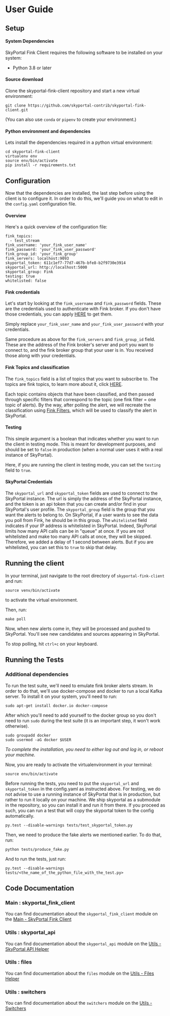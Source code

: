 # User Guide

## Setup

#### System Dependencies

SkyPortal Fink Client requires the following software to be installed on your system:

- Python 3.8 or later

#### Source download

Clone the skyportal-fink-client repository and start a new virtual environment:

```
git clone https://github.com/skyportal-contrib/skyportal-fink-client.git
```

(You can also use `conda` or `pipenv` to create your environment.)

#### Python environment and dependencies

Lets install the dependencies required in a python virtual environment:

```
cd skyportal-fink-client
virtualenv env
source env/bin/activate
pip install -r requirements.txt
```


## Configuration

Now that the dependencies are installed, the last step before using the client is to configure it. In order to do this, we'll guide you on what to edit in the `config.yaml` configuration file.

#### Overview

Here's a quick overview of the configuration file:

```
fink_topics:
  - test_stream
fink_username: 'your_fink_user_name'
fink_password: 'your_fink_user_password'
fink_group_id: 'your_fink_group'
fink_servers: localhost:9093
skyportal_token: 611c1ef7-77d7-467b-bfe8-b2f9730e3914
skyportal_url: http://localhost:5000
skyportal_group: Fink
testing: true
whitelisted: false
```

#### Fink credentials

Let's start by looking at the `fink_username` and `fink_password` fields. These are the credentials used to authenticate with Fink broker. If you don't have those credentials, you can apply [HERE](https://forms.gle/2td4jysT4e9pkf889) to get them.

Simply replace `your_fink_user_name` and `your_fink_user_password` with your credentials.

Same procedure as above for the `fink_servers` and `fink_group_id` field. These are the address of the Fink broker's server and port you want to connect to, and the fink broker group that your user is in. You received those along with your credentials.

#### Fink Topics and classification

The `fink_topics` field is a list of topics that you want to subscribe to. The topics are fink topics, to learn more about it, click [HERE](https://fink-broker.readthedocs.io/en/latest/topics/).

Each topic contains objects that have been classified, and then passed through specific filters that correspond to the topic (one fink filter = one topic of alerts).
By the way, after polling the alert, we will recreate the classification using [Fink Filters](https://github.com/astrolabsoftware/fink-filters), which will be used to classify the alert in SkyPortal.

#### Testing

This simple argument is a boolean that indicates whether you want to run the client in testing mode. This is meant for development purposes, and should be set to `false` in production (when a normal user uses it with a real instance of SkyPortal).

Here, if you are running the client in testing mode, you can set the `testing` field to `true`.

#### SkyPortal Credentials

The `skyportal_url` and `skyportal_token` fields are used to connect to the SkyPortal instance. The url is simply the address of the SkyPortal instance, and the token is an api token that you can create and/or find in your SkyPortal's user profile.
The `skyportal_group` field is the group that you want the alerts to belong to. On SkyPortal, if a user wants to see the data you poll from Fink, he should be in this group.
The `whitelisted` field indicates if your IP address is whitelisted in SkyPortal. Indeed, SkyPortal limits how many API calls can be in "queue" at once. If you are not whitelisted and make too many API calls at once, they will be skipped. Therefore, we added a delay of 1 second between alerts. But if you are whitelisted, you can set this to `true` to skip that delay.

## Running the client

In your terminal, just navigate to the root directory of `skyportal-fink-client` and run:

```
source venv/bin/activate
```

to activate the virtual environment.

Then, run:

```
make poll
```

Now, when new alerts come in, they will be processed and pushed to SkyPortal. You'll see new candidates and sources appearing in SkyPortal.

To stop polling, hit `ctrl+c` on your keyboard.


## Running the Tests

### Additional dependencies

To run the test suite, we'll need to emulate fink broker alerts stream. In order to do that, we'll use docker-compose and docker to run a local Kafka server.
To install it on your system, you'll need to run:

```
sudo apt-get install docker.io docker-compose
```

After which you'll need to add yourself to the docker group so you don't need to run `sudo` during the test suite (it is an important step, it won't work otherwise).

```
sudo groupadd docker
sudo usermod -aG docker $USER
```

*To complete the installation, you need to either log out and log in, or reboot your machine.*

Now, you are ready to activate the virtualenvironment in your terminal:

```
source env/bin/activate
```
Before running the tests, you need to put the `skyportal_url` and `skyportal_token` in the config.yaml as instructed above. For testing, we do not advise to use a running instance of SkyPortal that is in production, but rather to run it locally on your machine. We ship skyportal as a submodule in the repository, so you can install it and run it from there.
If you proceed as such, you can run a test that will copy the skyportal token to the config automatically.

```
py.test --disable-warnings tests/test_skyportal_token.py
```

Then, we need to produce the fake alerts we mentioned earlier. To do that, run:
```
python tests/produce_fake.py
```

And to run the tests, just run:

```
py.test --disable-warnings tests/<the_name_of_the_python_file_with_the_test.py>
```

## Code Documentation

### Main : skyportal_fink_client

You can find documentation about the `skyportal_fink_client` module on the [Main - SkyPortal Fink Client](skyportal_fink_client.md)

### Utils : skyportal_api

You can find documentation about the `skyportal_api` module on the [Utils - SkyPortal API Helper](skyportal_api.md)

### Utils : files

You can find documentation about the `files` module on the [Utils - Files Helper](files.md)

### Utils : switchers

You can find documentation about the `switchers` module on the [Utils - Switchers](switchers.md)
